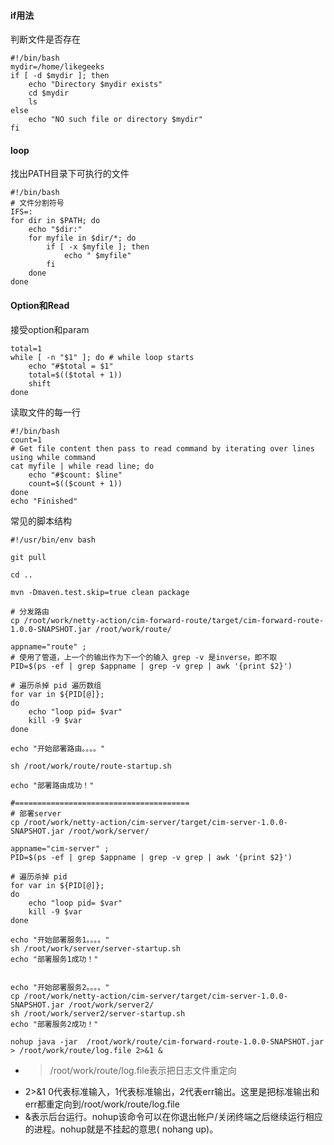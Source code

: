#### if用法
判断文件是否存在
```shell
#!/bin/bash
mydir=/home/likegeeks
if [ -d $mydir ]; then
    echo "Directory $mydir exists"
    cd $mydir
    ls
else
    echo "NO such file or directory $mydir"
fi
```
#### loop
找出PATH目录下可执行的文件
```shell
#!/bin/bash
# 文件分割符号
IFS=:
for dir in $PATH; do
    echo "$dir:"
    for myfile in $dir/*; do
        if [ -x $myfile ]; then
            echo " $myfile"
        fi
    done
done
```

#### Option和Read
接受option和param
```shell
total=1
while [ -n "$1" ]; do # while loop starts
    echo "#$total = $1"
    total=$(($total + 1))
    shift
done
```
读取文件的每一行
```shell
#!/bin/bash
count=1
# Get file content then pass to read command by iterating over lines using while command
cat myfile | while read line; do
    echo "#$count: $line"
    count=$(($count + 1))
done
echo "Finished"
```

常见的脚本结构
```shell
#!/usr/bin/env bash

git pull

cd ..

mvn -Dmaven.test.skip=true clean package

# 分发路由
cp /root/work/netty-action/cim-forward-route/target/cim-forward-route-1.0.0-SNAPSHOT.jar /root/work/route/

appname="route" ;
# 使用了管道，上一个的输出作为下一个的输入 grep -v 是inverse，即不取
PID=$(ps -ef | grep $appname | grep -v grep | awk '{print $2}')

# 遍历杀掉 pid 遍历数组
for var in ${PID[@]};
do
    echo "loop pid= $var"
    kill -9 $var
done

echo "开始部署路由。。。。"

sh /root/work/route/route-startup.sh

echo "部署路由成功！"

#=======================================
# 部署server
cp /root/work/netty-action/cim-server/target/cim-server-1.0.0-SNAPSHOT.jar /root/work/server/

appname="cim-server" ;
PID=$(ps -ef | grep $appname | grep -v grep | awk '{print $2}')

# 遍历杀掉 pid
for var in ${PID[@]};
do
    echo "loop pid= $var"
    kill -9 $var
done

echo "开始部署服务1。。。。"
sh /root/work/server/server-startup.sh
echo "部署服务1成功！"


echo "开始部署服务2。。。。"
cp /root/work/netty-action/cim-server/target/cim-server-1.0.0-SNAPSHOT.jar /root/work/server2/
sh /root/work/server2/server-startup.sh
echo "部署服务2成功！"
```
```shell
nohup java -jar  /root/work/route/cim-forward-route-1.0.0-SNAPSHOT.jar  > /root/work/route/log.file 2>&1 &
```
* > /root/work/route/log.file表示把日志文件重定向
* 2>&1 0代表标准输入，1代表标准输出，2代表err输出。这里是把标准输出和err都重定向到/root/work/route/log.file
* &表示后台运行。nohup该命令可以在你退出帐户/关闭终端之后继续运行相应的进程。nohup就是不挂起的意思( nohang up)。